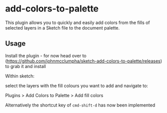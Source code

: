 # add-colors-to-palette

This plugin allows you to quickly and easily add colors from the fills of selected layers in a Sketch file to the document palette.

## Usage

Install the plugin - for now head over to (https://github.com/johnmcclumpha/sketch-add-colors-to-palette/releases) to grab it and install

Within sketch:

select the layers with the fill colours you want to add and navigate to:

Plugins > Add Colors to Palette > Add fill colors

Alternatively the shortcut key of `cmd-shift-d` has now been implemented
